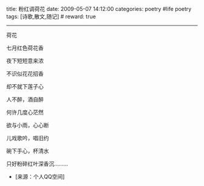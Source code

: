 title: 粉红调荷花 
date: 2009-05-07 14:12:00
categories: poetry #life poetry
tags: [诗歌,散文,随记]  # <!--more-->
reward: true

---

荷花


七月红色荷花香

夜下短短意来浓

不识似花花招香

却不就下莲子心

<!--more-->


人不醉，酒自醉

何许几度心茫然

欲与小雨，心心断

儿戏歌吟，唱旧约

碗下手心，杯清水

只好粉碎红叶深香沉………


- [来源：个人QQ空间]
